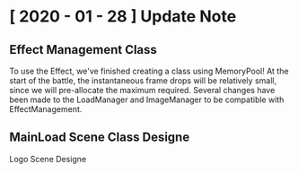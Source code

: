 # [ 2020 - 01 - 28 ]  Update Note

## Effect Management Class
 To use the Effect, we've finished creating a class using MemoryPool!
At the start of the battle, the instantaneous frame drops will be relatively small, 
since we will pre-allocate the maximum required. Several changes have been made to the LoadManager 
and ImageManager to be compatible with EffectManagement.

## MainLoad Scene Class Designe
 Logo Scene Designe
